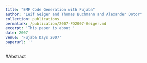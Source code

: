 ```yaml
---
title: "EMF Code Generation with Fujaba"
author: "Leif Geiger and Thomas Buchmann and Alexander Dotor"
collection: publications
permalink: /publication/2007-FD2007-Geiger.md
excerpt: 'This paper is about '
date: 2007
venue: 'Fujaba Days 2007'
paperurl: ''
---
```


#Abstract
